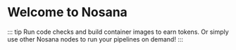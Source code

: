 
# Welcome to Nosana

::: tip
Run code checks and build container images to earn tokens.
Or simply use other Nosana nodes to run your pipelines on demand!
:::

